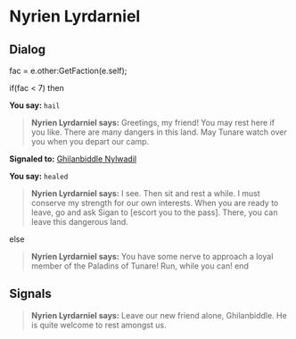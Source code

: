 # Nyrien Lyrdarniel


## Dialog

fac = e.other:GetFaction(e.self);


if(fac < 7) then


**You say:** `hail`




>**Nyrien Lyrdarniel says:** Greetings, my friend! You may rest here if you like. There are many dangers in this land. May Tunare watch over you when you depart our camp.



**Signaled to:**  [Ghilanbiddle Nylwadil](/npc/70007)


**You say:** `healed`




>**Nyrien Lyrdarniel says:** I see. Then sit and rest a while. I must conserve my strength for our own interests. When you are ready to leave, go and ask Sigan to [escort you to the pass]. There, you can leave this dangerous land.


else


>**Nyrien Lyrdarniel says:** You have some nerve to approach a loyal member of the Paladins of Tunare! Run, while you can!
end



## Signals

>**Nyrien Lyrdarniel says:** Leave our new friend alone, Ghilanbiddle.  He is quite welcome to rest amongst us.
